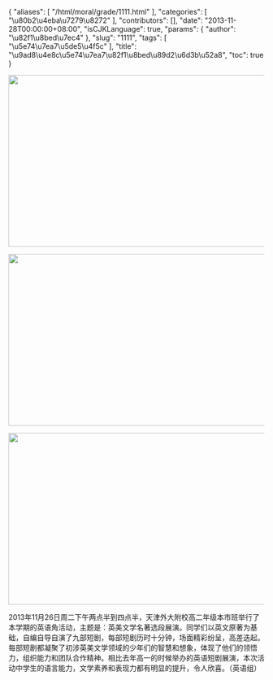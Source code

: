 {
    "aliases": [
        "/html/moral/grade/1111.html"
    ],
    "categories": [
        "\u80b2\u4eba\u7279\u8272"
    ],
    "contributors": [],
    "date": "2013-11-28T00:00:00+08:00",
    "isCJKLanguage": true,
    "params": {
        "author": "\u82f1\u8bed\u7ec4"
    },
    "slug": "1111",
    "tags": [
        "\u5e74\u7ea7\u5de5\u4f5c"
    ],
    "title": "\u9ad8\u4e8c\u5e74\u7ea7\u82f1\u8bed\u89d2\u6d3b\u52a8",
    "toc": true
}


<img
    src="https://cdn.tfls.online/mirror/full/371f77015b091bf6c1e5e70f0a8a7567d2ea08a3.jpg"
    style="display:block;margin-left:auto;margin-right:auto;"
    decoding="async"
    fetchpriority="auto"
    loading="lazy"
    height="338"
    width="600"
/>





<img
    src="https://cdn.tfls.online/mirror/full/8400e5c2426f0e5f148e3e3b8ec8b5ef863fea25.jpg"
    style="display:block;margin-left:auto;margin-right:auto;"
    decoding="async"
    fetchpriority="auto"
    loading="lazy"
    height="338"
    width="600"
/>





<img
    src="https://cdn.tfls.online/mirror/full/ff3847503f638ab35544fe555c02356c9ee802ac.jpg"
    style="display:block;margin-left:auto;margin-right:auto;"
    decoding="async"
    fetchpriority="auto"
    loading="lazy"
    height="338"
    width="600"
/>




  





2013年11月26日周二下午两点半到四点半，天津外大附校高二年级本市班举行了本学期的英语角活动，主题是：英美文学名著选段展演。同学们以英文原著为基础，自编自导自演了九部短剧，每部短剧历时十分钟，场面精彩纷呈，高差迭起。每部短剧都凝聚了初涉英美文学领域的少年们的智慧和想象，体现了他们的领悟力，组织能力和团队合作精神。相比去年高一的时候举办的英语短剧展演，本次活动中学生的语言能力，文学素养和表现力都有明显的提升，令人欣喜。（英语组）




  



